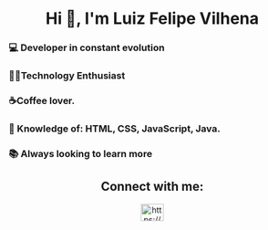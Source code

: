 <h1 align="center">Hi 👋, I'm Luiz Felipe Vilhena</h1>
  
<h3>💻 Developer in constant evolution</h3> 
<h3>🐱‍💻Technology Enthusiast</h3> 
<h3>☕Coffee lover.</h3> 
<h3>🚀 Knowledge of: HTML, CSS, JavaScript, Java.</h3>           
<h3>📚 Always looking to learn more</h3>
<h2 align="center">Connect with me:</h2>
<p align="center">
<a href="https://www.linkedin.com/in/luizfelipevilhena/" target="blank"><img align="center" src="https://raw.githubusercontent.com/rahuldkjain/github-profile-readme-generator/master/src/images/icons/Social/linked-in-alt.svg"alt="https://www.linkedin.com/in/andrezasantosabrantes/" height="30" width="40" /></a>
